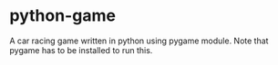 # python-game
A car racing game written in python using pygame module. Note that pygame has to be installed to run this.
